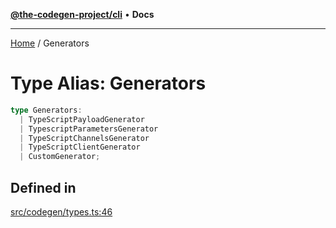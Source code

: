 [**@the-codegen-project/cli**](../API.md) • **Docs**

***

[Home](../API.md) / Generators

# Type Alias: Generators

```ts
type Generators: 
  | TypeScriptPayloadGenerator
  | TypescriptParametersGenerator
  | TypeScriptChannelsGenerator
  | TypeScriptClientGenerator
  | CustomGenerator;
```

## Defined in

[src/codegen/types.ts:46](https://github.com/the-codegen-project/cli/blob/main/src/codegen/types.ts#L46)
